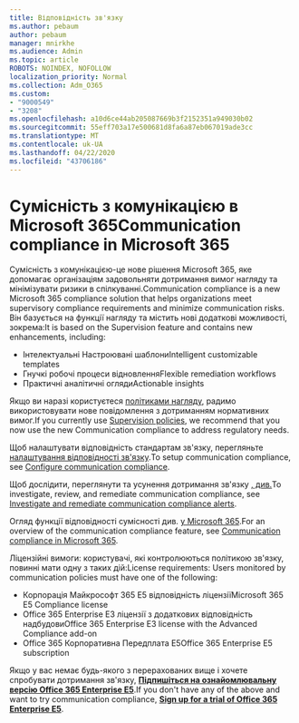 ```yaml
---
title: Відповідність зв'язку
ms.author: pebaum
author: pebaum
manager: mnirkhe
ms.audience: Admin
ms.topic: article
ROBOTS: NOINDEX, NOFOLLOW
localization_priority: Normal
ms.collection: Adm_O365
ms.custom:
- "9000549"
- "3208"
ms.openlocfilehash: a10d6ce44ab205087669b3f2152351a949030b02
ms.sourcegitcommit: 55eff703a17e500681d8fa6a87eb067019ade3cc
ms.translationtype: MT
ms.contentlocale: uk-UA
ms.lasthandoff: 04/22/2020
ms.locfileid: "43706186"
---
```

# <a name="communication-compliance-in-microsoft-365"></a><span data-ttu-id="691d1-102">Сумісність з комунікацією в Microsoft 365</span><span class="sxs-lookup"><span data-stu-id="691d1-102">Communication compliance in Microsoft 365</span></span>

<span data-ttu-id="691d1-103">Сумісність з комунікацією-це нове рішення Microsoft 365, яке допомагає організаціям задовольняти дотримання вимог нагляду та мінімізувати ризики в спілкуванні.</span><span class="sxs-lookup"><span data-stu-id="691d1-103">Communication compliance is a new Microsoft 365 compliance solution that helps organizations meet supervisory compliance requirements and minimize communication risks.</span></span> <span data-ttu-id="691d1-104">Він базується на функції нагляду та містить нові додаткові можливості, зокрема:</span><span class="sxs-lookup"><span data-stu-id="691d1-104">It is based on the Supervision feature and contains new enhancements, including:</span></span>

- <span data-ttu-id="691d1-105">Інтелектуальні Настроювані шаблони</span><span class="sxs-lookup"><span data-stu-id="691d1-105">Intelligent customizable templates</span></span>
- <span data-ttu-id="691d1-106">Гнучкі робочі процеси відновлення</span><span class="sxs-lookup"><span data-stu-id="691d1-106">Flexible remediation workflows</span></span>
- <span data-ttu-id="691d1-107">Практичні аналітичні огляди</span><span class="sxs-lookup"><span data-stu-id="691d1-107">Actionable insights</span></span>

<span data-ttu-id="691d1-108">Якщо ви наразі користуєтеся [політиками нагляду](https://docs.microsoft.com/microsoft-365/compliance/supervision-policies), радимо використовувати нове повідомлення з дотриманням нормативних вимог.</span><span class="sxs-lookup"><span data-stu-id="691d1-108">If you currently use [Supervision policies](https://docs.microsoft.com/microsoft-365/compliance/supervision-policies), we recommend that you now use the new Communication compliance to address regulatory needs.</span></span>

<span data-ttu-id="691d1-109">Щоб налаштувати відповідність стандартам зв'язку, перегляньте [налаштування відповідності зв'язку](https://docs.microsoft.com/microsoft-365/compliance/communication-compliance-configure).</span><span class="sxs-lookup"><span data-stu-id="691d1-109">To setup communication compliance, see [Configure communication compliance](https://docs.microsoft.com/microsoft-365/compliance/communication-compliance-configure).</span></span>

<span data-ttu-id="691d1-110">Щоб дослідити, переглянути та усунення дотримання зв'язку [, див.](https://docs.microsoft.com/microsoft-365/compliance/communication-compliance-investigate-remediate)</span><span class="sxs-lookup"><span data-stu-id="691d1-110">To investigate, review, and remediate communication compliance, see [Investigate and remediate communication compliance alerts](https://docs.microsoft.com/microsoft-365/compliance/communication-compliance-investigate-remediate).</span></span>

<span data-ttu-id="691d1-111">Огляд функції відповідності сумісності див. [у Microsoft 365](https://docs.microsoft.com/microsoft-365/compliance/communication-compliance).</span><span class="sxs-lookup"><span data-stu-id="691d1-111">For an overview of the communication compliance feature, see [Communication compliance in Microsoft 365](https://docs.microsoft.com/microsoft-365/compliance/communication-compliance).</span></span>

<span data-ttu-id="691d1-112">Ліцензійні вимоги: користувачі, які контролюються політикою зв'язку, повинні мати одну з таких дій:</span><span class="sxs-lookup"><span data-stu-id="691d1-112">License requirements: Users monitored by communication policies must have one of the following:</span></span>

- <span data-ttu-id="691d1-113">Корпорація Майкрософт 365 E5 відповідність ліцензії</span><span class="sxs-lookup"><span data-stu-id="691d1-113">Microsoft 365 E5 Compliance license</span></span>
- <span data-ttu-id="691d1-114">Office 365 Enterprise E3 ліцензії з додаткових відповідність надбудови</span><span class="sxs-lookup"><span data-stu-id="691d1-114">Office 365 Enterprise E3 license with the Advanced Compliance add-on</span></span>
- <span data-ttu-id="691d1-115">Office 365 Корпоративна Передплата E5</span><span class="sxs-lookup"><span data-stu-id="691d1-115">Office 365 Enterprise E5 subscription</span></span>

<span data-ttu-id="691d1-116">Якщо у вас немає будь-якого з перерахованих вище і хочете спробувати дотримання зв'язку, **[Підпишіться на ознайомлювальну версію Office 365 Enterprise E5](https://go.microsoft.com/fwlink/p/?LinkID=698279)**.</span><span class="sxs-lookup"><span data-stu-id="691d1-116">If you don't have any of the above and want to try communication compliance, **[Sign up for a trial of Office 365 Enterprise E5](https://go.microsoft.com/fwlink/p/?LinkID=698279)**.</span></span>